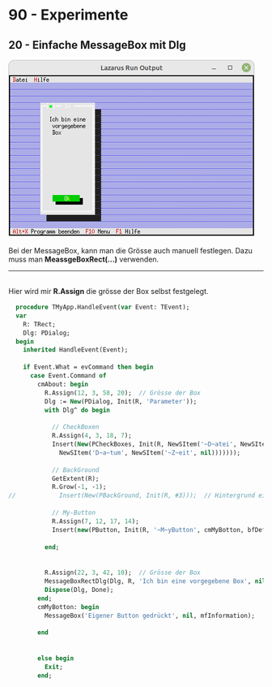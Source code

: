 # 90 - Experimente
## 20 - Einfache MessageBox mit Dlg

<img src="image.png" alt="Selfhtml"><br><br>
Bei der MessageBox, kann man die Grösse auch manuell festlegen.
Dazu muss man <b>MeassgeBoxRect(...)</b> verwenden.
<hr><br>
Hier wird mir <b>R.Assign</b> die grösse der Box selbst festgelegt.

```pascal
  procedure TMyApp.HandleEvent(var Event: TEvent);
  var
    R: TRect;
    Dlg: PDialog;
  begin
    inherited HandleEvent(Event);

    if Event.What = evCommand then begin
      case Event.Command of
        cmAbout: begin
          R.Assign(12, 3, 58, 20);  // Grösse der Box
          Dlg := New(PDialog, Init(R, 'Parameter'));
          with Dlg^ do begin

            // CheckBoxen
            R.Assign(4, 3, 18, 7);
            Insert(New(PCheckBoxes, Init(R, NewSItem('~D~atei', NewSItem('~Z~eile',
              NewSItem('D~a~tum', NewSItem('~Z~eit', nil)))))));

            // BackGround
            GetExtent(R);
            R.Grow(-1, -1);
//            Insert(New(PBackGround, Init(R, #3)));  // Hintergrund einfügen.

            // My-Button
            R.Assign(7, 12, 17, 14);
            Insert(new(PButton, Init(R, '~M~yButton', cmMyBotton, bfDefault)));

          end;


          R.Assign(22, 3, 42, 10);  // Grösse der Box
          MessageBoxRectDlg(Dlg, R, 'Ich bin eine vorgegebene Box', nil, mfInformation + mfYesButton + mfNoButton);
          Dispose(Dlg, Done);
        end;
        cmMyBotton: begin
          MessageBox('Eigener Button gedrückt', nil, mfInformation);

        end


        else begin
          Exit;
        end;
```


